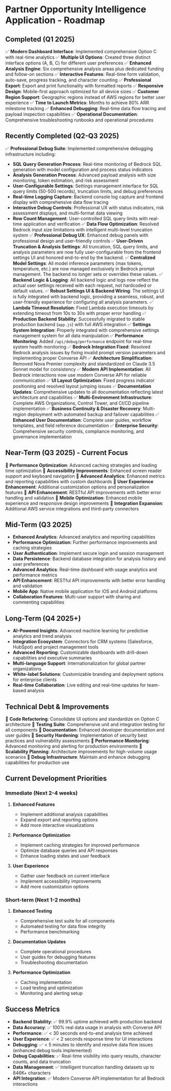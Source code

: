 # Partner Opportunity Intelligence Application - Roadmap

## Completed (Q1 2025)
✅ **Modern Dashboard Interface**: Implemented comprehensive Option C with real-time analytics
✅ **Multiple UI Options**: Created three distinct interface options (A, B, C) for different user preferences
✅ **Enhanced Analysis Engine**: Six comprehensive analysis areas plus dedicated funding and follow-on sections
✅ **Interactive Features**: Real-time form validation, auto-save, progress tracking, and character counting
✅ **Professional Export**: Export and print functionality with formatted reports
✅ **Responsive Design**: Mobile-first approach optimized for all device sizes
✅ **Customer Region Support**: Geographic regions instead of AWS regions for better user experience
✅ **Time to Launch Metrics**: Months to achieve 80% ARR milestone tracking
✅ **Enhanced Debugging**: Real-time data flow tracing and payload inspection capabilities
✅ **Operational Documentation**: Comprehensive troubleshooting runbooks and operational procedures

## Recently Completed (Q2-Q3 2025)
✅ **Professional Debug Suite**: Implemented comprehensive debugging infrastructure including:
  - **SQL Query Generation Process**: Real-time monitoring of Bedrock SQL generation with model configuration and process status indicators
  - **Analysis Generation Process**: Advanced payload analysis with size monitoring, token estimation, and risk assessment
  - **User-Configurable Settings**: Settings management interface for SQL query limits (50-500 records), truncation limits, and debug preferences
  - **Real-time Logging Capture**: Backend console log capture and frontend display with comprehensive data flow tracing
  - **Interactive Debug Controls**: Professional UX with status indicators, risk assessment displays, and multi-format data viewing
  - **Row Count Management**: User-controlled SQL query limits with real-time application and verification
✅ **Data Flow Optimization**: Resolved Bedrock input size limitations with intelligent multi-level truncation system
✅ **Professional Debug UX**: Enhanced debug panels with professional design and user-friendly controls
✅ **User-Driven Truncation & Analysis Settings**: All truncation, SQL query limits, and analysis parameters are now fully user-configurable from the frontend settings UI and honored end-to-end by the backend.
✅ **Centralized Model Settings**: All model inference parameters (max tokens, temperature, etc.) are now managed exclusively in Bedrock prompt management. The backend no longer sets or overrides these values.
✅ **Backend Logic & Logging**: All backend logic and logs now reflect the actual user settings received with each request, not hardcoded or default values.
✅ **Robust Settings UI & Backend Wiring**: The settings UI is fully integrated with backend logic, providing a seamless, robust, and user-friendly experience for configuring all analysis parameters.
✅ **Lambda Timeout Resolution**: Fixed Lambda execution timeouts by extending timeout from 10s to 30s with proper error handling
✅ **Production Backend Stability**: Successfully migrated to stable production backend (`app.js`) with full AWS integration
✅ **Settings System Integration**: Properly integrated with comprehensive settings management system for all data manipulation
✅ **Performance Monitoring**: Added `/api/debug/performance` endpoint for real-time system health monitoring
✅ **Bedrock Integration Fixed**: Resolved Bedrock analysis issues by fixing invalid prompt version parameters and implementing proper Converse API
✅ **Architecture Simplification**: Removed Nova Premier complexity and standardized on Claude 3.5 Sonnet model for consistency
✅ **Modern API Implementation**: All Bedrock interactions now use modern Converse API for reliable communication
✅ **UI Layout Optimization**: Fixed progress indicator positioning and resolved layout jumping issues
✅ **Documentation Updates**: Comprehensive updates to all documentation reflecting latest architecture and capabilities
✅ **Multi-Environment Infrastructure**: Complete AWS Organizations, Control Tower, and CI/CD pipeline implementation
✅ **Business Continuity & Disaster Recovery**: Multi-region deployment with automated backup and failover capabilities
✅ **Enhanced User Documentation**: Complete user guides, workflow templates, and field reference documentation
✅ **Enterprise Security**: Comprehensive security controls, compliance monitoring, and governance implementation

## Near-Term (Q3 2025) - Current Focus
🔄 **Performance Optimization**: Advanced caching strategies and loading time optimization
🔄 **Accessibility Improvements**: Enhanced screen reader support and keyboard navigation
🔄 **Advanced Analytics**: Enhanced metrics and reporting capabilities with custom dashboards
🔄 **User Experience Enhancement**: Additional customization options and personalization features
🔄 **API Enhancement**: RESTful API improvements with better error handling and validation
🔄 **Mobile Optimization**: Enhanced mobile experience and responsive design improvements
🔄 **Integration Expansion**: Additional AWS service integrations and third-party connectors

## Mid-Term (Q3 2025)
- **Enhanced Analytics**: Advanced analytics and reporting capabilities
- **Performance Optimization**: Further performance improvements and caching strategies
- **User Authentication**: Implement secure login and session management
- **Data Persistence**: Backend database integration for analysis history and user preferences
- **Advanced Analytics**: Real-time dashboard with usage analytics and performance metrics
- **API Enhancement**: RESTful API improvements with better error handling and validation
- **Mobile App**: Native mobile application for iOS and Android platforms
- **Collaboration Features**: Multi-user support with sharing and commenting capabilities

## Long-Term (Q4 2025+)
- **AI-Powered Insights**: Advanced machine learning for predictive analytics and trend analysis
- **Integration Ecosystem**: Connectors for CRM systems (Salesforce, HubSpot) and project management tools
- **Advanced Reporting**: Customizable dashboards with drill-down capabilities and executive summaries
- **Multi-language Support**: Internationalization for global partner organizations
- **White-label Solutions**: Customizable branding and deployment options for enterprise clients
- **Real-time Collaboration**: Live editing and real-time updates for team-based analysis

## Technical Debt & Improvements
🔄 **Code Refactoring**: Consolidate UI options and standardize on Option C architecture
🔄 **Testing Suite**: Comprehensive unit and integration testing for all components
🔄 **Documentation**: Enhanced developer documentation and user guides
🔄 **Security Hardening**: Implementation of security best practices and vulnerability assessments
🔄 **Performance Monitoring**: Advanced monitoring and alerting for production environments
🔄 **Scalability Planning**: Architecture improvements for high-volume usage scenarios
🔄 **Debug Infrastructure**: Maintain and enhance debugging capabilities for production use

## Current Development Priorities

### Immediate (Next 2-4 weeks)
1. **Enhanced Features**
   - Implement additional analysis capabilities
   - Expand export and reporting options
   - Add more interactive visualizations

2. **Performance Optimization**
   - Implement caching strategies for improved performance
   - Optimize database queries and API responses
   - Enhance loading states and user feedback

3. **User Experience**
   - Gather user feedback on current interface
   - Implement accessibility improvements
   - Add more customization options

### Short-term (Next 1-2 months)
1. **Enhanced Testing**
   - Comprehensive test suite for all components
   - Automated testing for data flow integrity
   - Performance benchmarking

2. **Documentation Updates**
   - Complete operational procedures
   - User guides for debugging features
   - Troubleshooting documentation

3. **Performance Optimization**
   - Caching implementation
   - Load testing and optimization
   - Monitoring and alerting setup

## Success Metrics
- **Backend Stability**: ✅ 99.9% uptime achieved with production backend
- **Data Accuracy**: ✅ 100% real data usage in analysis with Converse API
- **Performance**: ✅ < 30 seconds end-to-end analysis time achieved
- **User Experience**: ✅ < 2 seconds response time for UI interactions
- **Debugging**: ✅ < 5 minutes to identify and resolve data flow issues (enhanced debug tools implemented)
- **Debug Capabilities**: ✅ Real-time visibility into query results, character counts, and data truncation
- **Data Management**: ✅ Intelligent truncation handling datasets up to 846K+ characters
- **API Integration**: ✅ Modern Converse API implementation for all Bedrock interactions 